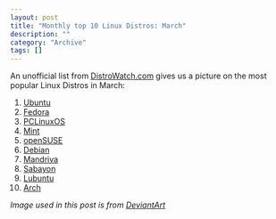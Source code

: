 ```yaml
--- 
layout: post 
title: "Monthly top 10 Linux Distros: March"
description: ""
category: "Archive"
tags: []
---  
```

An unofficial list from <a href="http://www.distrowatch.com">DistroWatch.com</a> gives us a picture on the most popular Linux Distros in March: 



<ol>
<li><a href="http://www.ubuntu.com">Ubuntu</a></li>
<li><a href="http://fedoraproject.org/">Fedora</a></li>
<li><a href="http://pclinuxos.com/">PCLinuxOS</a></li>
<li><a href="http://www.linuxmint.com/">Mint </a></li>
<li><a href="http://www.opensuse.org/en/">openSUSE</a></li>
<li><a href="http://www.debian.org/">Debian</a></li>
<li><a href="http://www2.mandriva.com/">Mandriva</a></li>
<li><a href="http://sabayonlinux.org/">Sabayon</a></li>
<li><a href="https://wiki.ubuntu.com/Lubuntu">Lubuntu</a></li>
<li><a href="http://www.archlinux.org/">Arch</a></li>
</ol>

<em>Image used in this post is from <a href="http://coronastx.deviantart.com/art/Linux-where-dreams-come-true-60145977">DeviantArt</a></em>